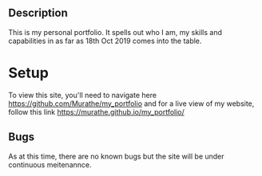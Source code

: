## Description

This is my personal portfolio. It spells out who I am, my skills and capabilities in as far as 18th Oct 2019 comes into the table.
 
# Setup
To view this site, you'll need to navigate here https://github.com/Murathe/my_portfolio
and for a live view of my website, follow this link https://murathe.github.io/my_portfolio/

## Bugs
As at this time, there are no known bugs but the site will be under continuous meitenannce.
